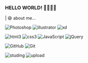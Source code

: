### HELLO WORLD! 👋✨🌞😊


| 😄 about me...


![Photoshop](https://img.shields.io/badge/-Photoshop-31A8FF?style=flat&logo=adobephotoshop&logoColor=ffffff)
![illustrator](https://img.shields.io/badge/-Illustrator-FF9A00?style=flat&logo=adobeillustrator&logoColor=ffffff)
![xd](https://img.shields.io/badge/-XD-FF61F6?style=flat&logo=adobexd&logoColor=ffffff)

![html3](https://img.shields.io/badge/-HTML5-E34F26?style=flat&logo=html5&logoColor=ffffff)
![css3](https://img.shields.io/badge/-CSS3-1572B6?style=flat&logo=css3&logoColor=ffffff)
![JavaScript](https://img.shields.io/badge/-JavaScript-F7DF1E?style=flat&logo=JavaScript&logoColor=ffffff)
![jQuery](https://img.shields.io/badge/-jQuery-0769AD?style=flat&logo=jQuery&logoColor=ffffff)

![GitHub](https://img.shields.io/badge/-GitHub-181717?style=flat&logo=GitHub&logoColor=ffffff)
![Git](https://img.shields.io/badge/-Git-F05032?style=flat&logo=Git&logoColor=ffffff)


![studing](https://img.shields.io/badge/<_studing_✍>-<MESSAGE?style=flat-square>&color=lightgray)
![upload](https://img.shields.io/badge/<_uploading_⏳>-<MESSAGE?style=flat-square>&color=gray)

<!--
**ingdolm/ingdolm** is a ✨ _special_ ✨ repository because its `README.md` (this file) appears on your GitHub profile.

Here are some ideas to get you started:

- 🔭 I’m currently working on ...
- 🌱 I’m currently learning ...
- 👯 I’m looking to collaborate on ...
- 🤔 I’m looking for help with ...
- 💬 Ask me about ...
- 📫 How to reach me: ...
- 😄 Pronouns: ...
- ⚡ Fun fact: ...
-->
